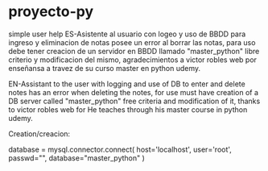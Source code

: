 # proyecto-py
simple user help
ES-Asistente al usuario con logeo y uso de BBDD para ingreso y eliminacion de notas posee un error al borrar las notas, para uso debe tener creacion de un servidor en BBDD llamado "master_python" libre criterio y modificacion del mismo, agradecimientos a victor robles web por enseñansa a travez de su curso master en python udemy.


EN-Assistant to the user with logging and use of DB to enter and delete notes has an error when deleting the notes, for use must have creation of a DB server called "master_python" free criteria and modification of it, thanks to victor robles web for He teaches through his master course in python udemy.

Creation/creacion:

database = mysql.connector.connect(
    host='localhost',
    user='root',
    passwd="",
    database="master_python"
)
